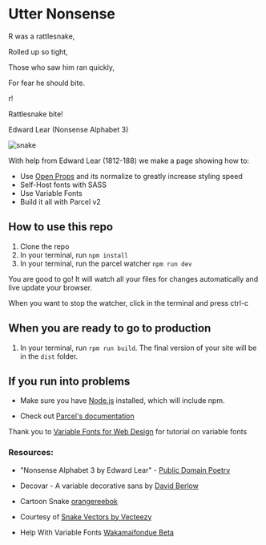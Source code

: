 # Utter Nonsense

R was a rattlesnake,

Rolled up so tight,

Those who saw him ran quickly,

For fear he should bite.
 

r!


Rattlesnake bite!



Edward Lear (Nonsense Alphabet 3)

![snake](https://user-images.githubusercontent.com/13385801/152665541-7b9f4b78-d166-47ac-873c-22ec28fa17a8.svg)



With help from Edward Lear (1812-188) we make a page showing how to:

- Use [Open Props](https://open-props.style/) and its normalize to greatly increase styling speed
- Self-Host fonts with SASS
- Use Variable Fonts
- Build it all with Parcel v2

## How to use this repo

1. Clone the repo
2. In your terminal, run `npm install`
3. In your terminal, run the parcel watcher `npm run dev`

You are good to go! It will watch all your files for changes automatically and live update your browser.

When you want to stop the watcher, click in the terminal and press ctrl-c

## When you are ready to go to production

1. In your terminal, run `rpm run build`. The final version of your site will be in the `dist` folder.

## If you run into problems

- Make sure you have [Node.js](https://nodejs.org/en/) installed, which will include npm.

- Check out [Parcel's documentation](https://parceljs.org/getting_started.html)

Thank you to [Variable Fonts for Web Design](https://www.youtube.com/watch?v=9IFqv5uVP_c&t=762s) for tutorial on variable fonts

### Resources:

- "Nonsense Alphabet 3 by Edward Lear" - [Public Domain Poetry](http://www.public-domain-poetry.com/edward-lear/nonsense-alphabet-3-23374)

- Decovar - A variable decorative sans by [David Berlow](https://github.com/sannorozco/Decovar)

- Cartoon Snake [orangereebok](https://www.vecteezy.com/vector-art/172800-anaconda-cartoon-vector)

- Courtesy of [Snake Vectors by Vecteezy](https://www.vecteezy.com/free-vector/snake)

- Help With Variable Fonts [Wakamaifondue Beta](https://wakamaifondue.com/beta/)
